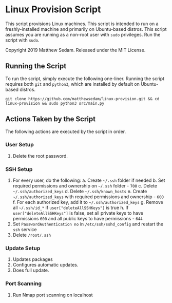 # Linux Provision Script

This script provisions Linux machines. This script is intended to run on a freshly-installed machine and primarily on Ubuntu-based distros. This script assumes you are running as a non-root user with `sudo` privileges. Run the script with `sudo`.

Copyright 2019 Matthew Sedam. Released under the MIT License.

## Running the Script

To run the script, simply execute the following one-liner. Running the script requires both `git` and `python3`, which are installed by default on Ubuntu-based distros.

```
git clone https://github.com/matthewsedam/linux-provision.git && cd linux-provision && sudo python3 src/main.py
```

## Actions Taken by the Script

The following actions are executed by the script in order.

### User Setup

1. Delete the root password.

### SSH Setup

1. For every user, do the following:
            a. Create `~/.ssh` folder if needed
            b. Set required permissions and ownership on `~/.ssh` folder - `700`
            c. Delete `~/.ssh/authorized_keys`
            d. Delete `~/.ssh/known_hosts`
            e. Create `~/.ssh/authorized_keys` with required permissions and ownership - `600`
            f. For each authorized key, add it to `~/.ssh/authorized_keys`
            g. Remove all `~/.ssh/id_*` if `user["deleteAllSSHKeys"]` is true
            h. If `user["deleteAllSSHKeys"]` is false, set all private keys to have permissions `600` and all public keys to have permissions - `644`
2. Set `PasswordAuthentication no` in `/etc/ssh/sshd_config` and restart the `ssh` service
3. Delete `/root/.ssh`

### Update Setup

1. Updates packages
2. Configures automatic updates.
3. Does full update.

### Port Scanning

1. Run Nmap port scanning on localhost
